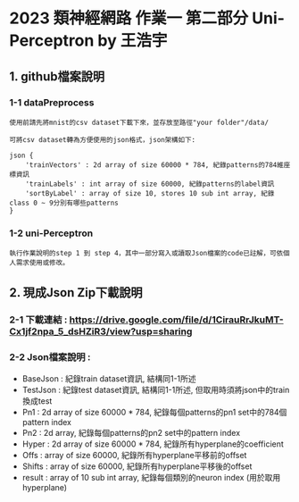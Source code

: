 # 2023 類神經網路 作業一 第二部分 Uni-Perceptron by 王浩宇

## 1. github檔案說明

### 1-1 dataPreprocess


```
使用前請先將mnist的csv dataset下載下來，並存放至路徑"your folder"/data/

可將csv dataset轉為方便使用的json格式，json架構如下:

json {
    'trainVectors' : 2d array of size 60000 * 784, 紀錄patterns的784維座標資訊
    'trainLabels' : int array of size 60000, 紀錄patterns的label資訊
    'sortByLabel' : array of size 10, stores 10 sub int array, 紀錄class 0 ~ 9分別有哪些patterns
}
```


### 1-2 uni-Perceptron
```
執行作業說明的step 1 到 step 4，其中一部分寫入或讀取Json檔案的code已註解，可依個人需求使用或修改。
```

## 2. 現成Json Zip下載說明

### 2-1 下載連結 : https://drive.google.com/file/d/1CirauRrJkuMT-Cx1jf2npa_5_dsHZiR3/view?usp=sharing

### 2-2 Json檔案說明 :

* BaseJson : 紀錄train dataset資訊, 結構同1-1所述
* TestJson : 紀錄test dataset資訊, 結構同1-1所述, 但取用時須將json中的train換成test
* Pn1 : 2d array of size 60000 * 784, 紀錄每個patterns的pn1 set中的784個pattern index
* Pn2 : 2d array, 紀錄每個patterns的pn2 set中的pattern index
* Hyper : 2d array of size 60000 * 784, 紀錄所有hyperplane的coefficient
* Offs : array of size 60000, 紀錄所有hyperplane平移前的offset
* Shifts : array of size 60000, 紀錄所有hyperplane平移後的offset
* result : array of 10 sub int array, 紀錄每個類別的neuron index (用於取用hyperplane)
